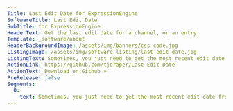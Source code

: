```yaml
---
Title: Last Edit Date for ExpressionEngine
SoftwareTitle: Last Edit Date
SubTitle: for ExpressionEngine
HeaderText: Get the last edit date for a channel, or an entry.
Template: _software/about
HeaderBackgroundImage: /assets/img/banners/css-code.jpg
ListingImage: /assets/img/software-listing/last-edit-date.jpg
ListingText: Sometimes, you just need to get the most recent edit date from a channel or group of channels, or maybe even a specific entry. Last Edit Date has you covered!
ActionLink: https://github.com/tjdraper/Last-Edit-Date
ActionText: Download on Github »
PreRelease: false
Segments:
  0:
    text: Sometimes, you just need to get the most recent edit date from a channel or group of channels, or maybe even a specific entry. Last Edit Date has you covered!
---
```

